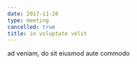 ```yaml
---
date: 2017-11-28
type: meeting
cancelled: true
title: in voluptate velit
---
```

ad veniam, do sit eiusmod aute commodo